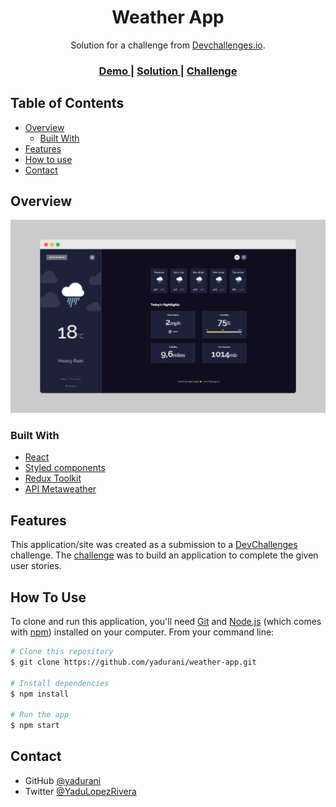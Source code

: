 <!-- Please update value in the {}  -->

<h1 align="center">Weather App</h1>

<div align="center">
   Solution for a challenge from  <a href="http://devchallenges.io" target="_blank">Devchallenges.io</a>.
</div>

<div align="center">
  <h3>
    <a href="https://yadurani.github.io/weather-app/">
      Demo
    </a>
    <span> | </span>
    <a href="https://github.com/yadurani/weather-app">
      Solution
    </a>
    <span> | </span>
    <a href="https://devchallenges.io/challenges/mM1UIenRhK808W8qmLWv">
      Challenge
    </a>
  </h3>
</div>

<!-- TABLE OF CONTENTS -->

## Table of Contents

- [Overview](#overview)
  - [Built With](#built-with)
- [Features](#features)
- [How to use](#how-to-use)
- [Contact](#contact)

<!-- OVERVIEW -->

## Overview

![screenshot](public/overview.png)

### Built With

<!-- This section should list any major frameworks that you built your project using. Here are a few examples.-->

- [React](https://reactjs.org/)
- [Styled components](https://styled-components.com/)
- [Redux Toolkit](https://redux.js.org/redux-toolkit/overview/#:~:text=What%20is%20Redux%20Toolkit%3F%20%23.%20Redux%20Toolkit%20is,common%20Redux%20use%20cases%2C%20including%20store%20setup%2C%20)
- [API Metaweather](https://www.metaweather.com/api/)

## Features

<!-- List the features of your application or follow the template. Don't share the figma file here :) -->

This application/site was created as a submission to a [DevChallenges](https://devchallenges.io/challenges) challenge. The [challenge](https://devchallenges.io/challenges/mM1UIenRhK808W8qmLWv) was to build an application to complete the given user stories.

## How To Use

<!-- Example: -->

To clone and run this application, you'll need [Git](https://git-scm.com) and [Node.js](https://nodejs.org/en/download/) (which comes with [npm](http://npmjs.com)) installed on your computer. From your command line:

```bash
# Clone this repository
$ git clone https://github.com/yadurani/weather-app.git

# Install dependencies
$ npm install

# Run the app
$ npm start
```

## Contact

- GitHub [@yadurani](https://github.com/yadurani/weather-app})
- Twitter [@YaduLopezRivera](https://twitter.com/YaduLopezRivera)
